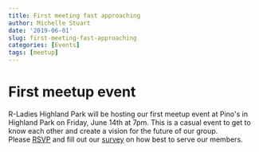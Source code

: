 ```yaml
---
title: First meeting fast approaching
author: Michelle Stuart
date: '2019-06-01'
slug: first-meeting-fast-approaching
categories: [Events]
tags: [meetup]
---
```

# First meetup event
R-Ladies Highland Park will be hosting our first meetup event at Pino's in Highland Park on Friday, June 14th at 7pm.  This is a casual event to get to know each other and create a vision for the future of our group. <br> Please [RSVP](https://www.meetup.com/rladies-highland-park/events/261714771/)  and fill out our [survey](https://forms.gle/yMfHfW63nsqWyELaA) on how best to serve our members.  